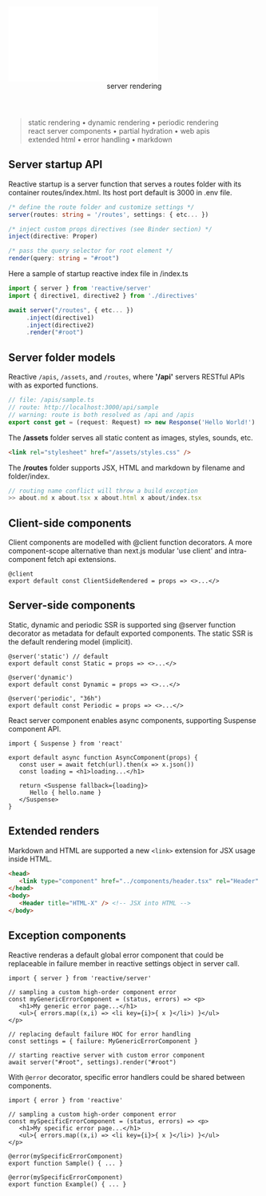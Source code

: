 <script src='./index.js'></script>
<style>@import url(./index.css);</style>

<article>
<embed type='text/html' src='./header.html' />
<header>server rendering</header>

> static rendering • dynamic rendering • periodic rendering <br/>react server components • partial hydration • web apis<br/>extended html • error handling • markdown

## Server startup API

Reactive startup is a server function that serves a routes folder with its container routes/index.html. Its host port default is 3000 in .env file.

```ts
/* define the route folder and customize settings */
server(routes: string = '/routes', settings: { etc... })

/* inject custom props directives (see Binder section) */
inject(directive: Proper)

/* pass the query selector for root element */
render(query: string = "#root")
```

Here a sample of startup reactive index file in /index.ts

```ts
import { server } from 'reactive/server'
import { directive1, directive2 } from './directives'

await server("/routes", { etc... })
     .inject(directive1)
     .inject(directive2)
     .render("#root")
```

## Server folder models

Reactive `/apis`, `/assets`, and `/routes`, where **'/api'** servers RESTful APIs with as exported functions. 

```ts
// file: /apis/sample.ts
// route: http://localhost:3000/api/sample
// warning: route is both resolved as /api and /apis
export const get = (request: Request) => new Response('Hello World!')
```

The **/assets** folder serves all static content as images, styles, sounds, etc. 

```html
<link rel="stylesheet" href="/assets/styles.css" />
```

The **/routes** folder supports JSX, HTML and markdown by filename and folder/index.

```ts
// routing name conflict will throw a build exception 
>> about.md x about.tsx x about.html x about/index.tsx
```


## Client-side components

Client components are modelled with @client function decorators. A more component-scope alternative than next.js modular 'use client' and intra-component fetch api extensions. 

```tsx
@client
export default const ClientSideRendered = props => <>...</>
```

## Server-side components

Static, dynamic and periodic SSR is supported sing @server function decorator as metadata for default exported components. The static SSR is the default rendering model (implicit).

```tsx
@server('static') // default
export default const Static = props => <>...</>

@server('dynamic')  
export default const Dynamic = props => <>...</>

@server('periodic', "36h") 
export default const Periodic = props => <>...</>
```

React server component enables async components, supporting Suspense component API.

```tsx
import { Suspense } from 'react'

export default async function AsyncComponent(props) {
   const user = await fetch(url).then(x => x.json())
   const loading = <h1>loading...</h1>

   return <Suspense fallback={loading}>
      Hello { hello.name }
   </Suspense>
}
```

## Extended renders

Markdown and HTML are supported a new `<link>` extension for JSX usage inside HTML.

```html
<head>
   <link type="component" href="../components/header.tsx" rel="Header" />
</head>
<body>   
   <Header title="HTML-X" /> <!-- JSX into HTML -->
</body>
```

## Exception components

Reactive renderas a default global error component that could be replaceable in failure member in reactive settings object in server call.

```tsx
import { server } from 'reactive/server'

// sampling a custom high-order component error
const myGenericErrorComponent = (status, errors) => <p>
   <h1>My generic error page...</h1>
   <ul>{ errors.map((x,i) => <li key={i}>{ x }</li>) }</ul>
</p>

// replacing default failure HOC for error handling
const settings = { failure: MyGenericErrorComponent }

// starting reactive server with custom error component
await server("#root", settings).render("#root")
```

With `@error` decorator, specific error handlers could be shared between components.

```tsx
import { error } from 'reactive'

// sampling a custom high-order component error
const mySpecificErrorComponent = (status, errors) => <p>
   <h1>My specific error page...</h1>
   <ul>{ errors.map((x,i) => <li key={i}>{ x }</li>) }</ul>
</p>

@error(mySpecificErrorComponent)
export function Sample() { ... }

@error(mySpecificErrorComponent)
export function Example() { ... }
```

<br/>